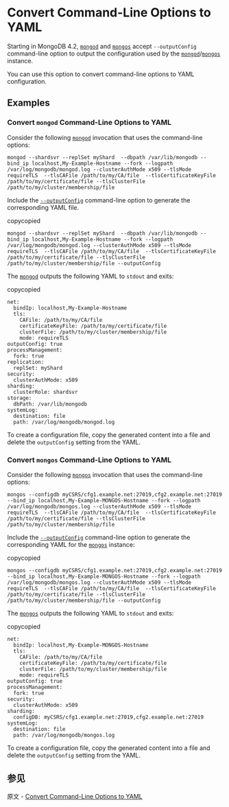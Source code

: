 # Convert Command-Line Options to YAML

Starting in MongoDB 4.2, [`mongod`](https://docs.mongodb.com/master/reference/program/mongod/#bin.mongod) and [`mongos`](https://docs.mongodb.com/master/reference/program/mongos/#bin.mongos) accept `--outputConfig` command-line option to output the configuration used by the [`mongod`](https://docs.mongodb.com/master/reference/program/mongod/#bin.mongod)/[`mongos`](https://docs.mongodb.com/master/reference/program/mongos/#bin.mongos) instance.

You can use this option to convert command-line options to YAML configuration.

## Examples

### Convert `mongod` Command-Line Options to YAML

Consider the following [`mongod`](https://docs.mongodb.com/master/reference/program/mongod/#bin.mongod) invocation that uses the command-line options:

```
mongod --shardsvr --replSet myShard  --dbpath /var/lib/mongodb --bind_ip localhost,My-Example-Hostname --fork --logpath /var/log/mongodb/mongod.log --clusterAuthMode x509 --tlsMode requireTLS  --tlsCAFile /path/to/my/CA/file  --tlsCertificateKeyFile /path/to/my/certificate/file --tlsClusterFile /path/to/my/cluster/membership/file
```

Include the [`--outputConfig`](https://docs.mongodb.com/master/reference/program/mongod/#cmdoption-mongod-outputconfig) command-line option to generate the corresponding YAML file.

copycopied

```
mongod --shardsvr --replSet myShard  --dbpath /var/lib/mongodb --bind_ip localhost,My-Example-Hostname --fork --logpath /var/log/mongodb/mongod.log --clusterAuthMode x509 --tlsMode requireTLS  --tlsCAFile /path/to/my/CA/file  --tlsCertificateKeyFile /path/to/my/certificate/file --tlsClusterFile /path/to/my/cluster/membership/file --outputConfig
```

The [`mongod`](https://docs.mongodb.com/master/reference/program/mongod/#bin.mongod) outputs the following YAML to `stdout` and exits:

copycopied

```
net:
  bindIp: localhost,My-Example-Hostname
  tls:
    CAFile: /path/to/my/CA/file
    certificateKeyFile: /path/to/my/certificate/file
    clusterFile: /path/to/my/cluster/membership/file
    mode: requireTLS
outputConfig: true
processManagement:
  fork: true
replication:
  replSet: myShard
security:
  clusterAuthMode: x509
sharding:
  clusterRole: shardsvr
storage:
  dbPath: /var/lib/mongodb
systemLog:
  destination: file
  path: /var/log/mongodb/mongod.log
```

To create a configuration file, copy the generated content into a file and delete the `outputConfig` setting from the YAML.

### Convert `mongos` Command-Line Options to YAML

Consider the following [`mongos`](https://docs.mongodb.com/master/reference/program/mongos/#bin.mongos) invocation that uses the command-line options:

```
mongos --configdb myCSRS/cfg1.example.net:27019,cfg2.example.net:27019 --bind_ip localhost,My-Example-MONGOS-Hostname --fork --logpath /var/log/mongodb/mongos.log --clusterAuthMode x509 --tlsMode requireTLS  --tlsCAFile /path/to/my/CA/file  --tlsCertificateKeyFile /path/to/my/certificate/file --tlsClusterFile /path/to/my/cluster/membership/file
```

Include the [`--outputConfig`](https://docs.mongodb.com/master/reference/program/mongos/#cmdoption-mongos-outputconfig) command-line option to generate the corresponding YAML for the [`mongos`](https://docs.mongodb.com/master/reference/program/mongos/#bin.mongos) instance:

copycopied

```
mongos --configdb myCSRS/cfg1.example.net:27019,cfg2.example.net:27019 --bind_ip localhost,My-Example-MONGOS-Hostname --fork --logpath /var/log/mongodb/mongos.log --clusterAuthMode x509 --tlsMode requireTLS  --tlsCAFile /path/to/my/CA/file  --tlsCertificateKeyFile /path/to/my/certificate/file --tlsClusterFile /path/to/my/cluster/membership/file --outputConfig
```

The [`mongos`](https://docs.mongodb.com/master/reference/program/mongos/#bin.mongos) outputs the following YAML to `stdout` and exits:

copycopied

```
net:
  bindIp: localhost,My-Example-MONGOS-Hostname
  tls:
    CAFile: /path/to/my/CA/file
    certificateKeyFile: /path/to/my/certificate/file
    clusterFile: /path/to/my/cluster/membership/file
    mode: requireTLS
outputConfig: true
processManagement:
  fork: true
security:
  clusterAuthMode: x509
sharding:
  configDB: myCSRS/cfg1.example.net:27019,cfg2.example.net:27019
systemLog:
  destination: file
  path: /var/log/mongodb/mongos.log
```

To create a configuration file, copy the generated content into a file and delete the `outputConfig` setting from the YAML.

## 参见

原文 - [Convert Command-Line Options to YAML]( https://docs.mongodb.com/manual/tutorial/convert-command-line-options-to-yaml/ )

